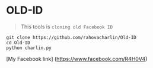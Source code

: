 # OLD-ID

> This tools is `cloning old Facebook ID`

```
git clone https://github.com/rahovacharlin/Old-ID
cd Old-ID
python charlin.py
```

 [My Facebook link]
 (https://www.facebook.com/R4H0V4)
 
